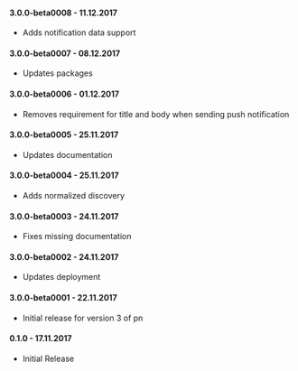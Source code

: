 #### 3.0.0-beta0008 - 11.12.2017
* Adds notification data support

#### 3.0.0-beta0007 - 08.12.2017
* Updates packages

#### 3.0.0-beta0006 - 01.12.2017
* Removes requirement for title and body when sending push notification

#### 3.0.0-beta0005 - 25.11.2017
* Updates documentation

#### 3.0.0-beta0004 - 25.11.2017
* Adds normalized discovery

#### 3.0.0-beta0003 - 24.11.2017
* Fixes missing documentation

#### 3.0.0-beta0002 - 24.11.2017
* Updates deployment

#### 3.0.0-beta0001 - 22.11.2017
* Initial release for version 3 of pn

#### 0.1.0 - 17.11.2017
* Initial Release
